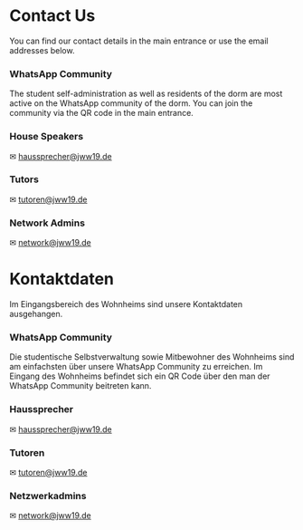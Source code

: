 <!-- English -->
# Contact Us
You can find our contact details in the main entrance or use the email addresses below.

### WhatsApp Community
The student self-administration as well as residents of the dorm are most active on the WhatsApp community of the dorm. You can join the community via the QR code in the main entrance.

### House Speakers
✉ [haussprecher@jww19.de](mailto:haussprecher@jww19.de)

### Tutors
✉ [tutoren@jww19.de](mailto:tutoren@jww19.de)

### Network Admins
✉ [network@jww19.de](mailto:network@jww19.de)

<!-- Deutsch -->
# Kontaktdaten
Im Eingangsbereich des Wohnheims sind unsere Kontaktdaten ausgehangen.

### WhatsApp Community
Die studentische Selbstverwaltung sowie Mitbewohner des Wohnheims sind am einfachsten über unsere WhatsApp Community zu erreichen. Im Eingang des Wohnheims befindet sich ein QR Code über den man der WhatsApp Community beitreten kann.

### Haussprecher
✉ [haussprecher@jww19.de](mailto:haussprecher@jww19.de)

### Tutoren
✉ [tutoren@jww19.de](mailto:tutoren@jww19.de)

### Netzwerkadmins
✉ [network@jww19.de](mailto:network@jww19.de)